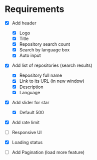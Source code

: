 # Requirements

- [x] Add header

  - [x] Logo
  - [x] Title
  - [x] Repository search count
  - [x] Search by language box
  - [x] Auto input
   
- [x] Add list of repositories (search results)
 
  - [x] Repository full name
  - [x] Link to its URL (in new window)
  - [x] Description
  - [x] Language
  
- [x] Add slider for star

  - [x] Default 500 

- [x] Add rate limit

- [ ] Responsive UI

- [x] Loading status

- [ ] Add Pagination (load more feature)
